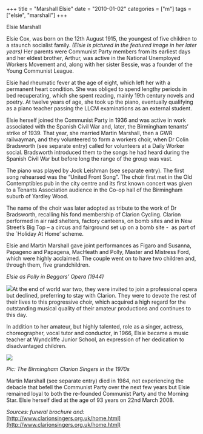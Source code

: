 +++
title = "Marshall Elsie"
date = "2010-01-02"
categories = ["m"]
tags = ["elsie", "marshall"]
+++

Elsie Marshall

Elsie Cox, was born on the 12th August 1915, the youngest of five children to a staunch socialist family. _(Elsie is pictured in the featured image in her later years)_ Her parents were Communist Party members from its earliest days and her eldest brother, Arthur, was active in the National Unemployed Workers Movement and, along with her sister Bessie, was a founder of the Young Communist League. 

Elsie had rheumatic fever at the age of eight, which left her with a permanent heart condition. She was obliged to spend lengthy periods in bed recuperating, which she spent reading, mainly 19th century novels and poetry. At twelve years of age, she took up the piano, eventually qualifying as a piano teacher passing the LLCM examinations as an external student.

Elsie herself joined the Communist Party in 1936 and was active in work associated with the Spanish Civil War and, later, the Birmingham tenants’ strike of 1939. That year, she married Martin Marshall, then a GWR railwayman, and they volunteered to form a workers choir, when Dr Colin Bradsworth (see separate entry) called for volunteers at a Daily Worker social. Bradsworth introduced them to the songs he had heard during the Spanish Civil War but before long the range of the group was vast.

The piano was played by Jock Leishman (see separate entry). The first song rehearsed was the “United Front Song”. The choir first met in the Old Contemptibles pub in the city centre and its first known concert was given to a Tenants Association audience in the Co-op hall of the Birmingham suburb of Yardley Wood.

The name of the choir was later adopted as tribute to the work of Dr Bradsworth, recalling his fond membership of Clarion Cycling. Clarion performed in air raid shelters, factory canteens, on bomb sites and in New Street’s Big Top – a circus and fairground set up on a bomb site -  as part of the \`Holiday At Home’ scheme.

Elsie and Martin Marshall gave joint performances as Figaro and Susanna, Papageno and Papagena, MacHeath and Polly, Master and Mistress Ford, which were highly acclaimed. The couple went on to have two children and, through them, five grandchildren.

_Elsie as Polly in Beggars’ Opera (1944)_

![](https://grahamstevenson.me.uk/wp-content/uploads/2010/01/E792AF3B-EC5B-4BDF-B274-0301CFECB2C0-261x300.jpeg)At the end of world war two, they were invited to join a professional opera but declined, preferring to stay with Clarion. They were to devote the rest of their lives to this progressive choir, which acquired a high regard for the outstanding musical quality of their amateur productions and continues to this day.  

In addition to her amateur, but highly talented, role as a singer, actress, choreographer, vocal tutor and conductor, in 1966, Elsie became a music teacher at Wyndcliffe Junior School, an expression of her dedication to disadvantaged children.

![](https://grahamstevenson.me.uk/wp-content/uploads/2010/01/AE868023-942A-430B-ACEF-BFBA08CE19CE-300x208.jpeg)

_Pic: The Birmingham Clarion Singers in the 1970s_ 

Martin Marshall (see separate entry) died in 1984, not experiencing the debacle that befell the Communist Party over the next few years but Elsie remained loyal to both the re-founded Communist Party and the Morning Star. Elsie herself died at the age of 93 years on 22nd March 2008.

_Sources: funeral brochure and:_ [http://www.clarionsingers.org.uk/home.html](http://www.clarionsingers.org.uk/home.html)
